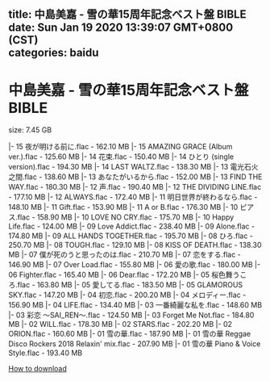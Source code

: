 
title: 中島美嘉 - 雪の華15周年記念ベスト盤 BIBLE
date: Sun Jan 19 2020 13:39:07 GMT+0800 (CST)    
categories: baidu
---

# 中島美嘉 - 雪の華15周年記念ベスト盤 BIBLE
size: 7.45 GB
 
 
|- 15 夜が明ける前に.flac - 162.10 MB
|- 15 AMAZING GRACE (Album ver.).flac - 125.60 MB
|- 14 花束.flac - 150.40 MB
|- 14 ひとり (single version).flac - 194.30 MB
|- 14 LAST WALTZ.flac - 138.30 MB
|- 13 電光石火之間.flac - 138.60 MB
|- 13 あなたがいるから.flac - 152.00 MB
|- 13 FIND THE WAY.flac - 180.30 MB
|- 12 声.flac - 190.40 MB
|- 12 THE DIVIDING LINE.flac - 177.10 MB
|- 12 ALWAYS.flac - 172.40 MB
|- 11 明日世界が終わるなら.flac - 148.10 MB
|- 11 Gift.flac - 153.90 MB
|- 11 A or B.flac - 176.30 MB
|- 10 ピアス.flac - 158.90 MB
|- 10 LOVE NO CRY.flac - 175.70 MB
|- 10 Happy Life.flac - 124.00 MB
|- 09 Love Addict.flac - 238.40 MB
|- 09 Alone.flac - 174.80 MB
|- 09 ALL HANDS TOGETHER.flac - 195.70 MB
|- 08 ひろ.flac - 250.70 MB
|- 08 TOUGH.flac - 129.10 MB
|- 08 KISS OF DEATH.flac - 138.30 MB
|- 07 僕が死のうと思ったのは.flac - 210.70 MB
|- 07 恋をする.flac - 146.90 MB
|- 07 Over Load.flac - 155.80 MB
|- 06 愛の歌.flac - 180.00 MB
|- 06 Fighter.flac - 165.40 MB
|- 06 Dear.flac - 172.20 MB
|- 05 桜色舞うころ.flac - 163.80 MB
|- 05 愛してる.flac - 183.50 MB
|- 05 GLAMOROUS SKY.flac - 147.20 MB
|- 04 初恋.flac - 200.20 MB
|- 04 メロディー.flac - 156.90 MB
|- 04 LIFE.flac - 134.40 MB
|- 03 一番綺麗な私を.flac - 148.60 MB
|- 03 彩恋 ～SAI_REN～.flac - 124.50 MB
|- 03 Forget Me Not.flac - 184.80 MB
|- 02 WILL.flac - 178.30 MB
|- 02 STARS.flac - 202.20 MB
|- 02 ORION.flac - 160.60 MB
|- 01 雪の華.flac - 187.90 MB
|- 01 雪の華 Reggae Disco Rockers 2018 Relaxin' mix.flac - 207.90 MB
|- 01 雪の華 Piano & Voice Style.flac - 193.40 MB

[How to download](https://bpcam.bemobtrk.com/go/2ceec3aa-1ca2-46d6-b9ff-aaa5c184517c?jno=4115)